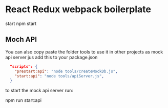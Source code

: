 # React Redux webpack boilerplate

start
npm start

## Moch API

You can also copy paste the folder tools to use it in other projects as mock api server
jus add this to your package.json

```json
  "scripts": {
    "prestart:api": "node tools/createMockDb.js",
    "start:api": "node tools/apiServer.js",
  }
```

to start the mock api server run:

npm run start:api

```

```
